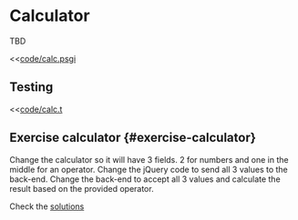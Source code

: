 # Calculator

TBD

<<[code/calc.psgi](code/calc.psgi)

## Testing

<<[code/calc.t](code/calc.t)

## Exercise calculator {#exercise-calculator}

Change the calculator so it will have 3 fields. 2 for numbers and one in the middle for an operator.
Change the jQuery code to send all 3 values to the back-end.
Change the back-end to accept all 3 values and calculate the result based on the provided operator.

Check the [solutions](#solutions)

